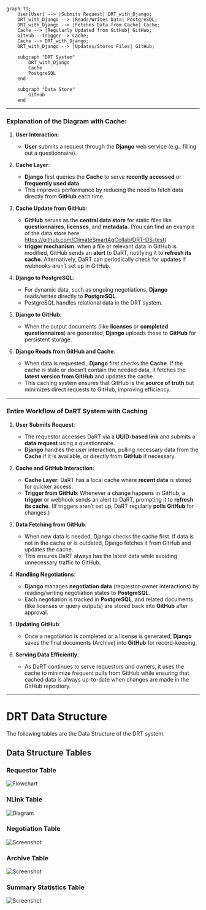 ```mermaid
graph TD;
    User[User] --> |Submits Request| DRT_with_Django;
    DRT_with_Django --> |Reads/Writes Data| PostgreSQL;
    DRT_with_Django --> |Fetches Data from Cache| Cache;
    Cache --> |Regularly Updated from GitHub| GitHub;
    GitHub --Trigger--> Cache;
    Cache --> DRT_with_Django;
    DRT_with_Django --> |Updates/Stores Files| GitHub;

    subgraph "DRT System"
        DRT_with_Django
        Cache
        PostgreSQL
    end

    subgraph "Data Store"
        GitHub
    end
```

---
### **Explanation of the Diagram with Cache**:

1. **User Interaction**:
   - **User** submits a request through the **Django** web service (e.g., filling out a questionnaire).

2. **Cache Layer**:
   - **Django** first queries the **Cache** to serve **recently accessed** or **frequently used data**.
   - This improves performance by reducing the need to fetch data directly from **GitHub** each time.
   
3. **Cache Update from GitHub**:
   - **GitHub** serves as the **central data store** for static files like **questionnaires**, **licenses**, and **metadata**. (You can find an example of the data store here: https://github.com/ClimateSmartAgCollab/DRT-DS-test)
   - **trigger mechanism**: when a file or relevant data in GitHub is modified, GitHub sends an **alert** to DaRT, notifying it to **refresh its cache**. Alternatively, DaRT can periodically check for updates if webhooks aren’t set up in GitHub.

4. **Django to PostgreSQL**:
   - For dynamic data, such as ongoing negotiations, **Django** reads/writes directly to **PostgreSQL**.
   - PostgreSQL handles relational data in the DRT system.

5. **Django to GitHub**:
   - When the output documents (like **licenses** or **completed questionnaires**) are generated, **Django** uploads these to **GitHub** for persistent storage.
   
6. **Django Reads from GitHub and Cache**:
   - When data is requested , **Django** first checks the **Cache**. If the cache is stale or doesn’t contain the needed data, it fetches the **latest version from GitHub** and updates the cache.
   - This caching system ensures that GitHub is the **source of truth** but minimizes direct requests to GitHub, improving efficiency.

---

### **Entire Workflow of DaRT System with Caching**

1. **User Submits Request**:
   - The requestor accesses DaRT via a **UUID-based link** and submits a **data request** using a questionnaire.
   - **Django** handles the user interaction, pulling necessary data from the **Cache** if it is available, or directly from **GitHub** if necessary.

2. **Cache and GitHub Interaction**:
   - **Cache Layer**: DaRT has a local cache where **recent data** is stored for quicker access.
   - **Trigger from GitHub**: Whenever a change happens in GitHub, a **trigger** or webhook sends an alert to DaRT, prompting it to **refresh its cache**. (If triggers aren’t set up, DaRT regularly **polls GitHub** for changes.)

3. **Data Fetching from GitHub**:
   - When new data is needed, Django checks the cache first. If data is not in the cache or is outdated, Django fetches it from GitHub and updates the cache.
   - This ensures DaRT always has the latest data while avoiding unnecessary traffic to GitHub.

4. **Handling Negotiations**:
   - **Django** manages **negotiation data** (requestor-owner interactions) by reading/writing negotiation states to **PostgreSQL**.
   - Each negotiation is tracked in **PostgreSQL**, and related documents (like licenses or query outputs) are stored back into **GitHub** after approval.

5. **Updating GitHub**:
   - Once a negotiation is completed or a license is generated, **Django** saves the final documents (Archive) into **GitHub** for record-keeping.
   
6. **Serving Data Efficiently**:
   - As DaRT continues to serve requestors and owners, it uses the cache to minimize frequent pulls from GitHub while ensuring that cached data is always up-to-date when changes are made in the GitHub repository.

---

# DRT Data Structure

The following tables are the Data Structure of the DRT system.

## Data Structure Tables

### Requestor Table
![Flowchart](https://github.com/setayesh78/DRT_Design_Document/blob/main/tables%20images/requestor_OTP.png)

### NLink Table
![Diagram](https://github.com/setayesh78/DRT_Design_Document/blob/main/tables%20images/NLink.png)

### Negotiation Table
![Screenshot](https://github.com/setayesh78/DRT_Design_Document/blob/main/tables%20images/Negotiation.png)

### Archive Table
![Screenshot](https://github.com/setayesh78/DRT_Design_Document/blob/main/tables%20images/Archive.png)

### Summary Statistics Table
![Screenshot](https://github.com/setayesh78/DRT_Design_Document/blob/main/tables%20images/summaryStat.png)
